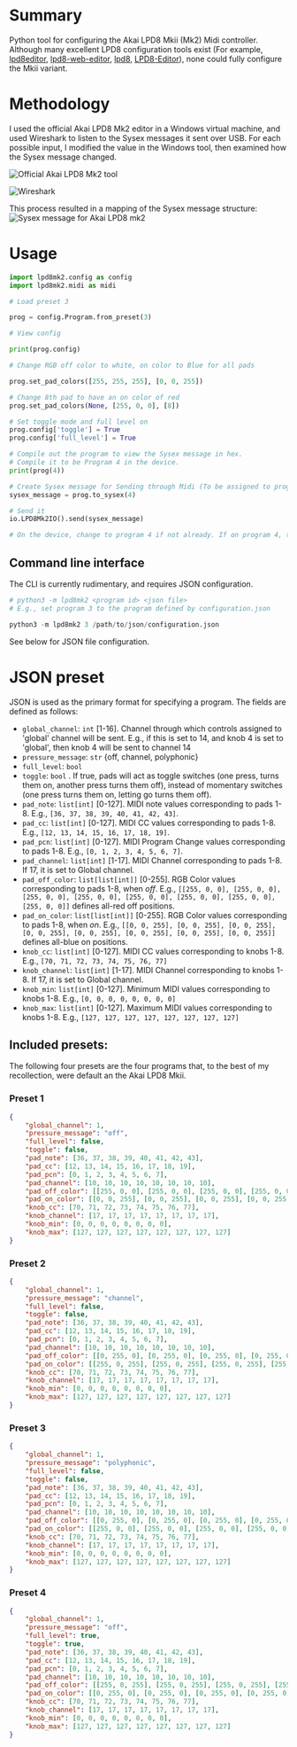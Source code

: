 
# Summary

Python tool for configuring the Akai LPD8 Mkii (Mk2) Midi controller.
Although many excellent LPD8 configuration tools exist (For example, [lpd8editor](https://github.com/charlesfleche/lpd8editor), [lpd8-web-editor](https://github.com/bennigraf/lpd8-web-editor), [lpd8](https://github.com/boomlinde/lpd8), [LPD8-Editor](https://github.com/navelpluisje/LPD8-Editor)), none could fully configure the Mkii variant.

# Methodology
I used the official Akai LPD8 Mk2 editor in a Windows virtual machine, and used Wireshark to listen to the Sysex messages it sent over USB.
For each possible input, I modified the value in the Windows tool, then examined how the Sysex message changed. 

![Official Akai LPD8 Mk2 tool](./docs/lpd8editor.png)

![Wireshark](./docs/wireshark.png)

This process resulted in a mapping of the Sysex message structure:
![Sysex message for Akai LPD8 mk2](./docs/hex_diagram.svg)

# Usage

```python
import lpd8mk2.config as config
import lpd8mk2.midi as midi

# Load preset 3

prog = config.Program.from_preset(3)

# View config

print(prog.config)

# Change RGB off color to white, on color to Blue for all pads

prog.set_pad_colors([255, 255, 255], [0, 0, 255])

# Change 8th pad to have an on color of red
prog.set_pad_colors(None, [255, 0, 0], [8])

# Set toggle mode and full level on
prog.config['toggle'] = True
prog.config['full_level'] = True

# Compile out the program to view the Sysex message in hex.
# Compile it to be Program 4 in the device.
print(prog(4))

# Create Sysex message for Sending through Midi (To be assigned to program 4 in the device):
sysex_message = prog.to_sysex(4)

# Send it
io.LPD8Mk2IO().send(sysex_message)

# On the device, change to program 4 if not already. If on program 4, then change to another then back to 4.

```

## Command line interface
The CLI is currently rudimentary, and requires JSON configuration.

```python
# python3 -m lpd8mk2 <program id> <json file>
# E.g., set program 3 to the program defined by configuration.json

python3 -m lpd8mk2 3 /path/to/json/configuration.json
```

See below for JSON file configuration.

# JSON preset

JSON is used as the primary format for specifying a program.
The fields are defined as follows:

- `global_channel`: `int` [1-16]. Channel through which controls assigned to 'global' channel will be sent. E.g., if this is set to 14, and knob 4 is set to 'global', then knob 4 will be sent to channel 14
- `pressure_message`: `str` {off, channel, polyphonic}
- `full_level`: `bool`
- `toggle`: `bool` . If true, pads will act as toggle switches (one press, turns them on, another press turns them off), instead of momentary switches (one press turns them on, letting go turns them off).
- `pad_note`: `list[int]` [0-127]. MIDI note values corresponding to pads 1-8. E.g., `[36, 37, 38, 39, 40, 41, 42, 43]`. 
- `pad_cc`: `list[int]` [0-127]. MIDI CC values corresponding to pads 1-8. E.g., `[12, 13, 14, 15, 16, 17, 18, 19]`. 
- `pad_pcn`: `list[int]` [0-127]. MIDI Program Change values corresponding to pads 1-8. E.g., `[0, 1, 2, 3, 4, 5, 6, 7]`. 
- `pad_channel`: `list[int]` [1-17]. MIDI Channel corresponding to pads 1-8. If 17, it is set to Global channel.
- `pad_off_color`: `list[list[int]]` [0-255]. RGB Color values corresponding to pads 1-8, when *off*. E.g., `[[255, 0, 0], [255, 0, 0], [255, 0, 0], [255, 0, 0], [255, 0, 0], [255, 0, 0], [255, 0, 0], [255, 0, 0]]` defines all-red off positions.
- `pad_on_color`: `list[list[int]]` [0-255]. RGB Color values corresponding to pads 1-8, when *on*. E.g., `[[0, 0, 255], [0, 0, 255], [0, 0, 255], [0, 0, 255], [0, 0, 255], [0, 0, 255], [0, 0, 255], [0, 0, 255]]` defines all-blue on positions.
- `knob_cc`: `list[int]` [0-127]. MIDI CC values corresponding to knobs 1-8. E.g., `[70, 71, 72, 73, 74, 75, 76, 77]`
- `knob_channel`: `list[int]` [1-17]. MIDI Channel corresponding to knobs 1-8. If 17, it is set to Global channel.
- `knob_min`: `list[int]` [0-127]. Minimum MIDI values corresponding to knobs 1-8. E.g., `[0, 0, 0, 0, 0, 0, 0, 0]`
- `knob_max`: `list[int]` [0-127]. Maximum MIDI values corresponding to knobs 1-8. E.g., `[127, 127, 127, 127, 127, 127, 127, 127]`

## Included presets:
The following four presets are the four programs that, to the best of my recollection, were default an the Akai LPD8 Mkii.

### Preset 1
```json
{
    "global_channel": 1,
    "pressure_message": "off",
    "full_level": false,
    "toggle": false,
    "pad_note": [36, 37, 38, 39, 40, 41, 42, 43],
    "pad_cc": [12, 13, 14, 15, 16, 17, 18, 19],
    "pad_pcn": [0, 1, 2, 3, 4, 5, 6, 7],
    "pad_channel": [10, 10, 10, 10, 10, 10, 10, 10],
    "pad_off_color": [[255, 0, 0], [255, 0, 0], [255, 0, 0], [255, 0, 0], [255, 0, 0], [255, 0, 0], [255, 0, 0], [255, 0, 0]],
    "pad_on_color": [[0, 0, 255], [0, 0, 255], [0, 0, 255], [0, 0, 255], [0, 0, 255], [0, 0, 255], [0, 0, 255], [0, 0, 255]],
    "knob_cc": [70, 71, 72, 73, 74, 75, 76, 77],
    "knob_channel": [17, 17, 17, 17, 17, 17, 17, 17],
    "knob_min": [0, 0, 0, 0, 0, 0, 0, 0],
    "knob_max": [127, 127, 127, 127, 127, 127, 127, 127]
}
```

### Preset 2
```json
{
    "global_channel": 1,
    "pressure_message": "channel",
    "full_level": false,
    "toggle": false,
    "pad_note": [36, 37, 38, 39, 40, 41, 42, 43],
    "pad_cc": [12, 13, 14, 15, 16, 17, 18, 19],
    "pad_pcn": [0, 1, 2, 3, 4, 5, 6, 7],
    "pad_channel": [10, 10, 10, 10, 10, 10, 10, 10],
    "pad_off_color": [[0, 255, 0], [0, 255, 0], [0, 255, 0], [0, 255, 0], [0, 255, 0], [0, 255, 0], [0, 255, 0], [0, 255, 0]],
    "pad_on_color": [[255, 0, 255], [255, 0, 255], [255, 0, 255], [255, 0, 255], [255, 0, 255], [255, 0, 255], [255, 0, 255], [255, 0, 255]],
    "knob_cc": [70, 71, 72, 73, 74, 75, 76, 77],
    "knob_channel": [17, 17, 17, 17, 17, 17, 17, 17],
    "knob_min": [0, 0, 0, 0, 0, 0, 0, 0],
    "knob_max": [127, 127, 127, 127, 127, 127, 127, 127]
}
```

### Preset 3
```json
{
    "global_channel": 1,
    "pressure_message": "polyphonic",
    "full_level": false,
    "toggle": false,
    "pad_note": [36, 37, 38, 39, 40, 41, 42, 43],
    "pad_cc": [12, 13, 14, 15, 16, 17, 18, 19],
    "pad_pcn": [0, 1, 2, 3, 4, 5, 6, 7],
    "pad_channel": [10, 10, 10, 10, 10, 10, 10, 10],
    "pad_off_color": [[0, 255, 0], [0, 255, 0], [0, 255, 0], [0, 255, 0], [0, 255, 0], [0, 255, 0], [0, 255, 0], [0, 255, 0]],
    "pad_on_color": [[255, 0, 0], [255, 0, 0], [255, 0, 0], [255, 0, 0], [255, 0, 0], [255, 0, 0], [255, 0, 0], [255, 0, 0]],
    "knob_cc": [70, 71, 72, 73, 74, 75, 76, 77],
    "knob_channel": [17, 17, 17, 17, 17, 17, 17, 17],
    "knob_min": [0, 0, 0, 0, 0, 0, 0, 0],
    "knob_max": [127, 127, 127, 127, 127, 127, 127, 127]
}
```

### Preset 4
```json
{
    "global_channel": 1,
    "pressure_message": "off",
    "full_level": true,
    "toggle": true,
    "pad_note": [36, 37, 38, 39, 40, 41, 42, 43],
    "pad_cc": [12, 13, 14, 15, 16, 17, 18, 19],
    "pad_pcn": [0, 1, 2, 3, 4, 5, 6, 7],
    "pad_channel": [10, 10, 10, 10, 10, 10, 10, 10],
    "pad_off_color": [[255, 0, 255], [255, 0, 255], [255, 0, 255], [255, 0, 255], [255, 0, 255], [255, 0, 255], [255, 0, 255], [255, 0, 255]],
    "pad_on_color": [[0, 255, 0], [0, 255, 0], [0, 255, 0], [0, 255, 0], [0, 255, 0], [0, 255, 0], [0, 255, 0], [0, 255, 0]],
    "knob_cc": [70, 71, 72, 73, 74, 75, 76, 77],
    "knob_channel": [17, 17, 17, 17, 17, 17, 17, 17],
    "knob_min": [0, 0, 0, 0, 0, 0, 0, 0],
    "knob_max": [127, 127, 127, 127, 127, 127, 127, 127]
}
```
